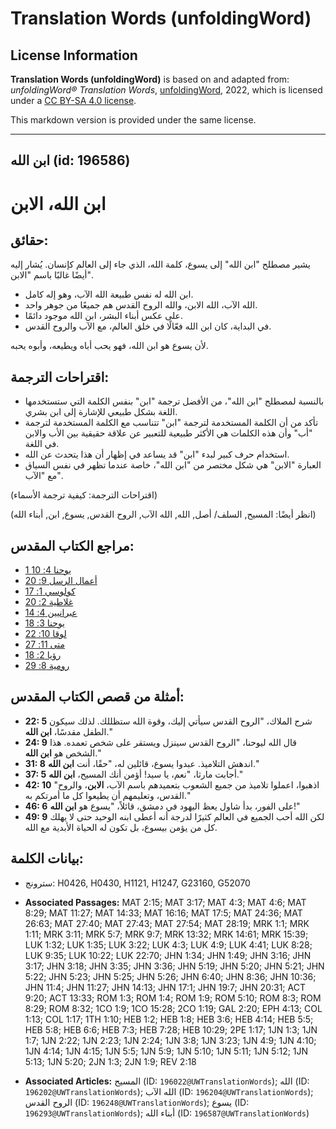 # Translation Words (unfoldingWord)

## License Information

**Translation Words (unfoldingWord)** is based on and adapted from: _unfoldingWord® Translation Words_, [unfoldingWord](https://unfoldingword.org/utw), 2022, which is licensed under a [CC BY-SA 4.0 license](https://creativecommons.org/licenses/by-sa/4.0/legalcode.en).

This markdown version is provided under the same license.



--------------------------------

## ابن الله (id: 196586)

ابن الله، الابن
===============

حقائق:
------

يشير مصطلح "ابن الله" إلى يسوع، كلمة الله، الذي جاء إلى العالم كإنسان. يُشار إليه أيضًا غالبًا باسم "الابن".

* ابن الله له نفس طبيعة الله الآب، وهو إله كامل.
* الله الآب، الله الابن، والله الروح القدس هم جميعًا من جوهر واحد.
* على عكس أبناء البشر، ابن الله موجود دائمًا.
* في البداية، كان ابن الله فعّالًا في خلق العالم، مع الآب والروح القدس.

لأن يسوع هو ابن الله، فهو يحب أباه ويطيعه، وأبوه يحبه.

اقتراحات الترجمة:
-----------------

* بالنسبة لمصطلح "ابن الله"، من الأفضل ترجمة "ابن" بنفس الكلمة التي ستستخدمها اللغة بشكل طبيعي للإشارة إلى ابن بشري.
* تأكد من أن الكلمة المستخدمة لترجمة "ابن" تتناسب مع الكلمة المستخدمة لترجمة "أب" وأن هذه الكلمات هي الأكثر طبيعية للتعبير عن علاقة حقيقية بين الأب والابن في اللغة.
* استخدام حرف كبير لبدء "ابن" قد يساعد في إظهار أن هذا يتحدث عن الله.
* العبارة "الابن" هي شكل مختصر من "ابن الله"، خاصة عندما تظهر في نفس السياق مع "الآب".

(اقتراحات الترجمة: كيفية ترجمة الأسماء)

(انظر أيضًا: المسيح, السلف/ أصل, الله, الله الآب, الروح القدس, يسوع, ابن, أبناء الله)

مراجع الكتاب المقدس:
--------------------

* [1 يوحنا 4: 10](https://ref.ly/1John4:10)
* [أعمال الرسل 9: 20](https://ref.ly/Acts9:20)
* [كولوسي 1: 17](https://ref.ly/Col1:17)
* [غلاطية 2: 20](https://ref.ly/Gal2:20)
* [عبرانيين 4: 14](https://ref.ly/Heb4:14)
* [يوحنا 3: 18](https://ref.ly/John3:18)
* [لوقا 10: 22](https://ref.ly/Luke10:22)
* [متى 11: 27](https://ref.ly/Matt11:27)
* [رؤيا 2: 18](https://ref.ly/Rev2:18)
* [رومية 8: 29](https://ref.ly/Rom8:29)

أمثلة من قصص الكتاب المقدس:
---------------------------

* **22: 5** شرح الملاك، "الروح القدس سيأتي إليك، وقوة الله ستظللك. لذلك سيكون الطفل مقدسًا، **ابن الله**."
* **24: 9** قال الله ليوحنا، "الروح القدس سينزل ويستقر على شخص تعمده. هذا الشخص هو **ابن الله**."
* **31: 8** اندهش التلاميذ. عبدوا يسوع، قائلين له، "حقًا، أنت **ابن الله**."
* **37: 5** أجابت مارثا، "نعم، يا سيد! أؤمن أنك المسيح، **ابن الله**."
* **42: 10** "اذهبوا، اعملوا تلاميذ من جميع الشعوب بتعميدهم باسم الآب، **الابن**، والروح القدس، وتعليمهم أن يطيعوا كل ما أمرتكم به."
* **46: 6** على الفور، بدأ شاول يعظ اليهود في دمشق، قائلاً، "يسوع هو **ابن الله**!"
* **49: 9** لكن الله أحب الجميع في العالم كثيرًا لدرجة أنه أعطى ابنه الوحيد حتى لا يهلك كل من يؤمن بيسوع، بل تكون له الحياة الأبدية مع الله.

بيانات الكلمة:
--------------

* سترونج: H0426, H0430, H1121, H1247, G23160, G52070

* **Associated Passages:** MAT 2:15; MAT 3:17; MAT 4:3; MAT 4:6; MAT 8:29; MAT 11:27; MAT 14:33; MAT 16:16; MAT 17:5; MAT 24:36; MAT 26:63; MAT 27:40; MAT 27:43; MAT 27:54; MAT 28:19; MRK 1:1; MRK 1:11; MRK 3:11; MRK 5:7; MRK 9:7; MRK 13:32; MRK 14:61; MRK 15:39; LUK 1:32; LUK 1:35; LUK 3:22; LUK 4:3; LUK 4:9; LUK 4:41; LUK 8:28; LUK 9:35; LUK 10:22; LUK 22:70; JHN 1:34; JHN 1:49; JHN 3:16; JHN 3:17; JHN 3:18; JHN 3:35; JHN 3:36; JHN 5:19; JHN 5:20; JHN 5:21; JHN 5:22; JHN 5:23; JHN 5:25; JHN 5:26; JHN 6:40; JHN 8:36; JHN 10:36; JHN 11:4; JHN 11:27; JHN 14:13; JHN 17:1; JHN 19:7; JHN 20:31; ACT 9:20; ACT 13:33; ROM 1:3; ROM 1:4; ROM 1:9; ROM 5:10; ROM 8:3; ROM 8:29; ROM 8:32; 1CO 1:9; 1CO 15:28; 2CO 1:19; GAL 2:20; EPH 4:13; COL 1:13; COL 1:17; 1TH 1:10; HEB 1:2; HEB 1:8; HEB 3:6; HEB 4:14; HEB 5:5; HEB 5:8; HEB 6:6; HEB 7:3; HEB 7:28; HEB 10:29; 2PE 1:17; 1JN 1:3; 1JN 1:7; 1JN 2:22; 1JN 2:23; 1JN 2:24; 1JN 3:8; 1JN 3:23; 1JN 4:9; 1JN 4:10; 1JN 4:14; 1JN 4:15; 1JN 5:5; 1JN 5:9; 1JN 5:10; 1JN 5:11; 1JN 5:12; 1JN 5:13; 1JN 5:20; 2JN 1:3; 2JN 1:9; REV 2:18
* **Associated Articles:** المسيح (ID: `196022@UWTranslationWords`); الله (ID: `196202@UWTranslationWords`); الله الآب (ID: `196204@UWTranslationWords`); الروح القدس (ID: `196248@UWTranslationWords`); يسوع (ID: `196293@UWTranslationWords`); أبناء الله (ID: `196587@UWTranslationWords`)


